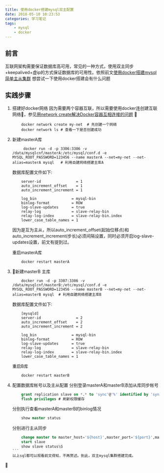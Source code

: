 ```yaml
---
title: 使用docker搭建mysql双主配置
date: 2018-05-10 10:23:53
categories: 学习笔记
tags:
    - mysql
    - docker
---
```

## 前言

互联网架构需要保证数据库高可用，常见的一种方式，使用双主同步+keepalived+虚ip的方式保证数据库的可用性。依照前文[使用docker搭建mysql简单主从集群](https://fibbery.me/2018/05/09/%E4%BD%BF%E7%94%A8docker%E6%90%AD%E5%BB%BAmysql%E7%AE%80%E5%8D%95%E4%B8%BB%E4%BB%8E%E9%9B%86%E7%BE%A4/) 想尝试一下使用docker搭建会有什么问题


<!-- more-->
## 实践步骤

1. 搭建好docker网络
    因为需要两个容器互联，所以需要使用docker连创建互联网络，参见[用network create解决Docker容器互相连接的问题](http://www.up4dev.com/2016/10/09/docker-network-create/)
    
    ```SHELL
        docker network create my-net  # 先创建一个网络
        docker network ls # 查看一下是否创建成功
    ```

2. 新建masterA库

    ```SHELL
         docker run -d -p 3306:3306 -v /data/mysqlcnf/masterA:/etc/mysql/conf.d -e MYSQL_ROOT_PASSWORD=123456 --name masterA --net=my-net --net-alias=masterA mysql   # 利用自建网络搭建主库A
    ```

    数据库配置文件如下:

    ```SHELL
        server-id                = 1
        auto_increment_offset    = 1
        auto_increment_increment = 1

        log_bin                = mysql-bin
        binlog-format          = ROW
        log-slave-updates      = true
        relay-log              = slave-relay-bin
        relay-log-index        = slave-relay-bin.index
        lower_case_table_names = 1
    ```

    因为是互为主从，所以auto_increment_offset(起始位移点)和auto_increment_increment(步长)必须间隔设置，同时必须开启log-slave-updates设置，前文有提到过。

    重启masterA库

    ```SHELL
        docker restart masterA
    ```
3. 新建masterB 主库

    ```SHELL
        docker run -d -p 3307:3306 -v /data/mysqlcnf/masterB:/etc/mysql/conf.d -e MYSQL_ROOT_PASSWORD=123456 --name masterB --net=my-net --net-alias=masterB mysql  # 利用自建网络搭建主库B
    ```

    数据库配置文件如下:

    ```SHELL
        [mysqld]
        server-id                = 2
        auto_increment_offset    = 2
        auto_increment_increment = 2

        log_bin                = mysql-bin
        binlog-format          = ROW
        log-slave-updates      = true
        relay-log              = slave-relay-bin
        relay-log-index        = slave-relay-bin.index
        lower_case_table_names = 1
    ```

    重启B库

    ```SHELL
        docker restart masterB
    ```

4. 配置数据库帐号以及主从配置
    分别登录masterA和masterB添加从库同步帐号

    ```sql
        grant replication slave on *.* to 'sync'@'%' identified by 'sync'  # 新建同步帐号
        flush privileges # 刷新权限缓存
    ```

    分别执行查看masterA和masterB的binlog情况

    ```sql
        show master status
    ```

    分别进行主从同步
    ```sql
        change master to master_host='${host}',master_port='${port}',master_user= '${master_user}' ,master_password='${master_password}',master_log_file='${master_log_file}',master_log_pos='${master_log_pos}'
        start slave
        show slave status\G
    ```　
    以上sql都可以观看前文得知，不再赘述。到此，双主mysql集群搭建完成。

